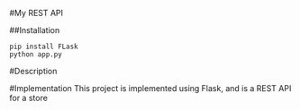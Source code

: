#My REST API

##Installation
```
pip install FLask
python app.py
```

#Description

#Implementation
This project is implemented using Flask, and is a REST API for a store
